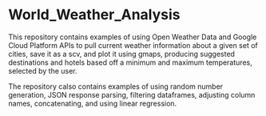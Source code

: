 # World_Weather_Analysis

This repository contains examples of using Open Weather Data and Google Cloud Platform APIs to pull current weather information about a given set of cities, save it as a scv, and plot it using gmaps, producing suggested destinations and hotels based off a minimum and maximum temperatures, selected by the user. 

The repository calso contains examples of using random number generation, JSON response parsing, filtering dataframes, adjusting column names, concatenating, and using linear regression.


